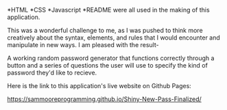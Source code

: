 *HTML
*CSS
*Javascript
*README were all used in the making of this application.

This was a wonderful challenge to me, as I was pushed to think more creatively about the syntax, elements, and rules that I would encounter and manipulate in new ways. I am pleased with the result-

A working random password generator that functions correctly through a button and a series of questions the user will use to specify the kind of password they'd like to recieve.

Here is the link to this application's live website on Github Pages:

https://sammooreprogramming.github.io/Shiny-New-Pass-Finalized/